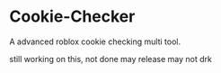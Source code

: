 # Cookie-Checker
A advanced roblox cookie checking multi tool.

still working on this, not done may release may not drk
